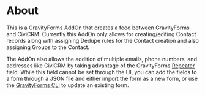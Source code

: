 # About

This is a GravityForms AddOn that creates a feed between GravityForms and CiviCRM. Currently this AddOn only allows for creating/editing Contact records along with assigning Dedupe rules for the Contact creation and also assigning Groups to the Contact.

The AddOn also allows the addition of multiple emails, phone numbers, and addresses like CiviCRM by taking advantage of the GravityForms [Repeater](https://docs.gravityforms.com/repeater-fields/) field. While this field cannot be set through the UI, you can add the fields to a form through a JSON file and either import the form as a new form, or use the [GravityForms CLI](https://www.gravityforms.com/add-ons/cli-add-on/) to update an existing form.
